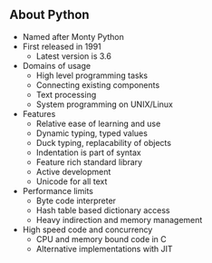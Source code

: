 ## About Python

  * Named after Monty Python
  * First released in 1991
      - Latest version is 3.6
  * Domains of usage
      - High level programming tasks
      - Connecting existing components
      - Text processing
      - System programming on UNIX/Linux
  * Features
      - Relative ease of learning and use
      - Dynamic typing, typed values
      - Duck typing, replacability of objects
      - Indentation is part of syntax
      - Feature rich standard library
      - Active development
      - Unicode for all text
  * Performance limits
      - Byte code interpreter
      - Hash table based dictionary access
      - Heavy indirection and memory management
  * High speed code and concurrency
      - CPU and memory bound code in C
      - Alternative implementations with JIT
